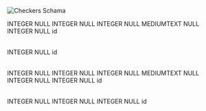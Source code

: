 ![Checkers Schama](checkers_schama.png, 'Checkers Schama')

<?xml version="1.0" encoding="utf-8" ?>
<!-- SQL XML created by WWW SQL Designer, http://code.google.com/p/wwwsqldesigner/ -->
<!-- Active URL: https://socrates.devbootcamp.com/sql -->
<sql>
<datatypes db="mysql">
  <group label="Numeric" color="rgb(238,238,170)">
    <type label="Integer" length="0" sql="INTEGER" re="INT" quote=""/>
    <type label="Decimal" length="1" sql="DECIMAL" re="DEC" quote=""/>
    <type label="Single precision" length="0" sql="FLOAT" quote=""/>
    <type label="Double precision" length="0" sql="DOUBLE" re="DOUBLE" quote=""/>
  </group>

  <group label="Character" color="rgb(255,200,200)">
    <type label="Char" length="1" sql="CHAR" quote="'"/>
    <type label="Varchar" length="1" sql="VARCHAR" quote="'"/>
    <type label="Text" length="0" sql="MEDIUMTEXT" re="TEXT" quote="'"/>
    <type label="Binary" length="1" sql="BINARY" quote="'"/>
    <type label="Varbinary" length="1" sql="VARBINARY" quote="'"/>
    <type label="BLOB" length="0" sql="BLOB" re="BLOB" quote="'"/>
  </group>

  <group label="Date &amp; Time" color="rgb(200,255,200)">
    <type label="Date" length="0" sql="DATE" quote="'"/>
    <type label="Time" length="0" sql="TIME" quote="'"/>
    <type label="Datetime" length="0" sql="DATETIME" quote="'"/>
    <type label="Year" length="0" sql="YEAR" quote=""/>
    <type label="Timestamp" length="0" sql="TIMESTAMP" quote="'"/>
  </group>

  <group label="Miscellaneous" color="rgb(200,200,255)">
    <type label="ENUM" length="1" sql="ENUM" quote=""/>
    <type label="SET" length="1" sql="SET" quote=""/>
    <type label="Bit" length="0" sql="bit" quote=""/>
  </group>
</datatypes><table x="1004" y="289" name="Tiles">
<row name="id" null="1" autoincrement="1">
<datatype>INTEGER</datatype>
<default>NULL</default></row>
<row name="x_coordinate" null="1" autoincrement="0">
<datatype>INTEGER</datatype>
<default>NULL</default></row>
<row name="y_coordinate" null="1" autoincrement="0">
<datatype>INTEGER</datatype>
<default>NULL</default></row>
<row name="color" null="1" autoincrement="0">
<datatype>MEDIUMTEXT</datatype>
<default>NULL</default></row>
<row name="board_id" null="1" autoincrement="0">
<datatype>INTEGER</datatype>
<default>NULL</default><relation table="Boards" row="id" />
</row>
<key type="PRIMARY" name="">
<part>id</part>
</key>
</table>
<table x="772" y="501" name="Boards">
<row name="id" null="1" autoincrement="1">
<datatype>INTEGER</datatype>
<default>NULL</default></row>
<key type="PRIMARY" name="">
<part>id</part>
</key>
</table>
<table x="765" y="95" name="Pieces">
<row name="id" null="1" autoincrement="1">
<datatype>INTEGER</datatype>
<default>NULL</default></row>
<row name="x_coordinate" null="1" autoincrement="0">
<datatype>INTEGER</datatype>
<default>NULL</default></row>
<row name="y_coordinate" null="1" autoincrement="0">
<datatype>INTEGER</datatype>
<default>NULL</default></row>
<row name="color" null="1" autoincrement="0">
<datatype>MEDIUMTEXT</datatype>
<default>NULL</default></row>
<row name="tile_id" null="1" autoincrement="0">
<datatype>INTEGER</datatype>
<default>NULL</default><relation table="Tiles" row="id" />
</row>
<row name="player_id" null="1" autoincrement="0">
<datatype>INTEGER</datatype>
<default>NULL</default><relation table="Players" row="id" />
</row>
<key type="PRIMARY" name="">
<part>id</part>
</key>
</table>
<table x="541" y="327" name="Players">
<row name="id" null="1" autoincrement="1">
<datatype>INTEGER</datatype>
<default>NULL</default></row>
<row name="name" null="1" autoincrement="0">
<datatype>INTEGER</datatype>
<default>NULL</default></row>
<row name="board_id" null="1" autoincrement="0">
<datatype>INTEGER</datatype>
<default>NULL</default><relation table="Boards" row="id" />
</row>
<key type="PRIMARY" name="">
<part>id</part>
</key>
</table>
</sql>
